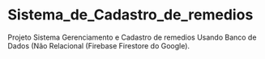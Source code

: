 # Sistema_de_Cadastro_de_remedios
Projeto Sistema Gerenciamento e Cadastro de remedios Usando Banco de Dados (Não Relacional (Firebase Firestore do Google).

